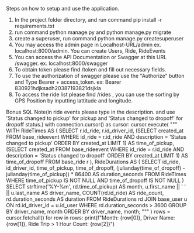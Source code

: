 
Steps on how to setup and use the application.
1. In the project folder directory, and run command pip install -r requirements.txt
2. run command python manage.py and python manage.py migrate
3. create a superuser, run command python manage.py createsuperuser
4. You may access the admin page in Localhost-URL/admin ex. localhost:8000/admin. You can create Users, Ride, RideEvents
5. You can access the API Documentation or Swagger at this URL /swagger. ex. localhost:8000/swagger
6. To obtain token please find /token and fill out necessary fields. 
7. To use the authorization of swagger please use the "Authorize" button and Type Bearer + access_token. ex: Bearer 830921hdjksadh20387193821dsjkla
8. To access the ride list please find /rides , you can use the sorting by GPS Position by inputting lattitude and longitude.


Bonus SQL
Note(in ride events please type in the description. and use 'Status changed to pickup' for pickup and 'Status changed to dropoff'  for dropoff status.)
with connection.cursor() as cursor:
    cursor.execute(
        """
    WITH RideTimes AS (
        SELECT r.id_ride,
            r.id_driver_id,
            (SELECT created_at
                FROM base_rideevent
                WHERE id_ride = r.id_ride
                AND description = 'Status changed to pickup'
                ORDER BY created_at
                LIMIT 1) AS time_of_pickup,
            (SELECT created_at
                FROM base_rideevent
                WHERE id_ride = r.id_ride
                AND description = 'Status changed to dropoff'
                ORDER BY created_at
                LIMIT 1) AS time_of_dropoff
        FROM base_ride r
    ),
    RideDurations AS (
        SELECT id_ride,
            id_driver_id,
            time_of_pickup,
            time_of_dropoff,
            (julianday(time_of_dropoff) - julianday(time_of_pickup)) * 86400 AS duration_seconds
        FROM RideTimes
        WHERE time_of_pickup IS NOT NULL AND time_of_dropoff IS NOT NULL
    )
    SELECT  strftime('%Y-%m', rd.time_of_pickup) AS month,
    u.first_name || ' ' || u.last_name AS driver_name,
    COUNT(rd.id_ride) AS ride_count,
    rd.duration_seconds AS duration
    FROM RideDurations rd
    JOIN base_user u ON rd.id_driver_id = u.id_user
    WHERE rd.duration_seconds > 3600
    GROUP BY driver_name, month
    ORDER BY driver_name, month;
    """
    )
    rows = cursor.fetchall()
    for row in rows:
        print(f"Month: {row[0]}, Driver Name: {row[1]}, Ride Trip > 1 Hour Count: {row[2]}")
